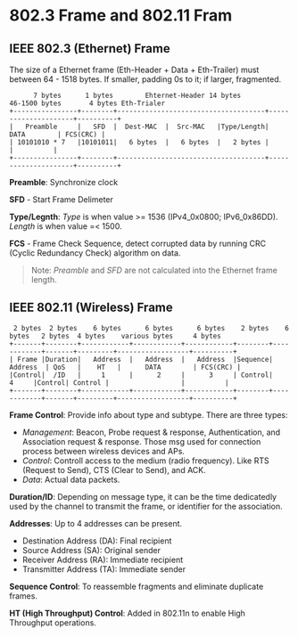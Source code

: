 # 802.3 Frame and 802.11 Fram

## IEEE 802.3 (Ethernet) Frame
The size of a Ethernet frame (Eth-Header + Data + Eth-Trailer) must between 64 - 1518 bytes. If smaller, padding 0s to it; if larger, fragmented.
```
      7 bytes      1 bytes        Ehternet-Header 14 bytes          46-1500 bytes       4 bytes Eth-Trialer 
+----------------+--------+-------------------------------------+---------------------+----------+
|   Preamble     |   SFD  |  Dest-MAC  |  Src-MAC   |Type/Length|         DATA        | FCS(CRC) |
| 10101010 * 7   |10101011|   6 bytes  |   6 bytes  |   2 bytes |                     |          |  
+----------------+--------+-------------------------------------+---------------------+----------+

```
**Preamble**: Synchronize clock  

**SFD** - Start Frame Delimeter  

**Type/Legnth**: _Type_ is when value >= 1536 (IPv4_0x0800; IPv6_0x86DD). _Length_ is when value =< 1500.  

**FCS** - Frame Check Sequence, detect corrupted data by running CRC (Cyclic Redundancy Check) algorithm on data.  
> Note: _Preamble_ and _SFD_ are not calculated into the Ethernet frame length.

## IEEE 802.11 (Wireless) Frame

```
 2 bytes  2 bytes    6 bytes      6 bytes      6 bytes    2 bytes    6 bytes   2 bytes  4 bytes    various bytes     4 bytes
+-------+--------+------------+------------+------------+--------+------------+-------+---------+------------------+----------+
| Frame |Duration|   Address  |   Address  |   Address  |Sequence|   Address  | QoS   |    HT   |      DATA        | FCS(CRC) | 
|Control|  /ID   |     1      |      2     |      3     | Control|      4     |Control| Control |                  |          |
+-------+--------+------------+------------+------------+--------+------------+-------+---------+------------------+----------+
```
**Frame Control**: Provide info about type and subtype. There are three types:
 - _Management_: Beacon, Probe request & response, Authentication, and Association request & response. Those msg used for connection process between wireless devices and APs.  
 - _Control_: Controll access to the medium (radio frequency). Like RTS (Request to Send), CTS (Clear to Send), and ACK.
 - _Data_: Actual data packets.

**Duration/ID**: Depending on message type, it can be the time dedicatedly used by the channel to transmit the frame, or identifier for the association.

**Addresses**: Up to 4 addresses can be present.  
 - Destination Address (DA): Final recipient
 - Source Address (SA): Original sender
 - Receiver Address (RA): Immediate recipient
 - Transmitter Address (TA): Immediate sender  

**Sequence Control**: To reassemble fragments and eliminate duplicate frames.  

**HT (High Throughput) Control**: Added in 802.11n to enable High Throughput operations.  
